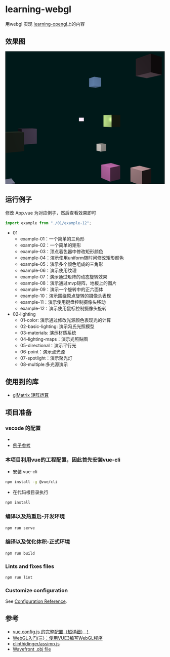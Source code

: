 # learning-webgl

用webgl 实现 [learning-opengl](https://learnopengl-cn.github.io)上的内容

## 效果图

![02-lighting/02-basic-lighting](./example.png)

## 运行例子

修改 App.vue 为对应例子，然后查看效果即可

```javascript
import example from "./01/example-12";
```

+ 01
  + example-01：一个简单的三角形
  + example-02：一个简单的矩形
  + example-03：顶点着色器中修改矩形颜色
  + example-04：演示使用uniform随时间修改矩形颜色
  + example-05：演示多个颜色组成的三角形
  + example-06：演示使用纹理
  + example-07：演示通过矩阵的动态旋转效果
  + example-08：演示通过mvp矩阵，地板上的图片
  + example-09：演示一个旋转中的正六面体
  + example-10：演示围绕原点旋转的摄像头表现
  + example-11：演示使用键盘控制摄像头移动
  + example-12：演示使用鼠标控制摄像头旋转
+ 02-lighting
  + 01-color: 演示通过修改光源颜色表现光的计算
  + 02-basic-lighting: 演示冯氏光照模型
  + 03-materials: 演示材质系统
  + 04-lighting-maps：演示光照贴图
  + 05-directional：演示平行光
  + 06-point：演示点光源
  + 07-spotlight：演示聚光灯
  + 08-multiple:多光源演示
## 使用到的库

+ [glMatrix 矩阵运算](https://github.com/toji/gl-matrix)

## 项目准备

### vscode 的配置
+ 
+ [例子参考](https://juejin.cn/post/6992023855384494116)

### 本项目利用vue的工程配置，因此首先安装vue-cli

+ 安装 vue-cli

```bash
npm install -g @vue/cli
```

+ 在代码根目录执行

```bash
npm install
```

### 编译以及热重启-开发环境

```bash
npm run serve
```

### 编译以及优化体积-正式环境

```bash
npm run build
```

### Lints and fixes files

```bash
npm run lint
```

### Customize configuration

See [Configuration Reference](https://cli.vuejs.org/config/).

## 参考
+ [vue.config.js 的完整配置（超详细）！](https://juejin.cn/post/6886698055685373965)
+ [WebGL入门(三)：使用VUE3编写WebGL程序](https://juejin.cn/post/6992023855384494116)
+ [clinthidinger/assimp.js](https://github.com/clinthidinger/assimp.js)
+ [Wavefront .obj file](https://en.wikipedia.org/wiki/Wavefront_.obj_file)